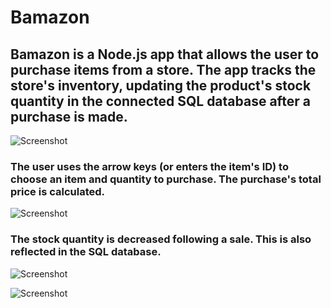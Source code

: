 # Bamazon

## Bamazon is a Node.js app that allows the user to purchase items from a store. The app tracks the store's inventory, updating the product's stock quantity in the connected SQL database after a purchase is made.

![Screenshot](/images/storefront.png)

### The user uses the arrow keys (or enters the item's ID) to choose an item and quantity to purchase. The purchase's total price is calculated.

![Screenshot](/images/purchase.png)

### The stock quantity is decreased following a sale. This is also reflected in the SQL database.

![Screenshot](/images/quantity.png)

![Screenshot](/images/sql.png)


